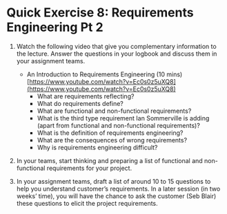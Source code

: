 # Quick Exercise 8:  Requirements Engineering Pt 2

1. Watch the following video that give you complementary information to the lecture.  Answer the questions in your logbook and discuss them in your assignment teams.
    - An Introduction to Requirements Engineering (10 mins) [https://www.youtube.com/watch?v=Ec0s0z5uXQ8](https://www.youtube.com/watch?v=Ec0s0z5uXQ8)
      - What are requirements reflecting?
      - What do requirements define?
      - What are functional and non-functional requirements?  
      - What is the third type requirement Ian Sommerville is adding (apart from functional and non-functional requirements)?
      - What is the definition of requirements engineering?
      - What are the consequences of wrong requirements?
      - Why is requirements engineering difficult?

2. In your teams, start thinking and preparing a list of functional and non-functional requirements for your project.

3. In your assignment teams, draft a list of around 10 to 15 questions to help you understand customer’s requirements. In a later session (in two weeks’ time), you will have the chance to ask the customer (Seb Blair) these questions to elicit the project requirements.